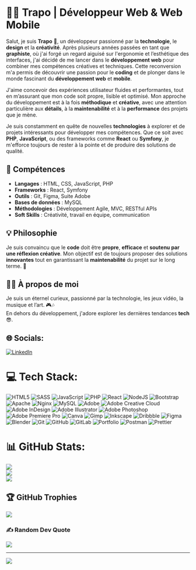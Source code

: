 # 👨‍💻 Trapo | Développeur Web & Web Mobile

Salut, je suis **Trapo** 👋, un développeur passionné par la **technologie**, le **design** et la **créativité**. Après plusieurs années passées en tant que **graphiste**, où j'ai forgé un regard aiguisé sur l'ergonomie et l’esthétique des interfaces, j'ai décidé de me lancer dans le **développement web** pour combiner mes compétences créatives et techniques. Cette reconversion m'a permis de découvrir une passion pour le **coding** et de plonger dans le monde fascinant du **développement web** et **mobile**.

J'aime concevoir des expériences utilisateur fluides et performantes, tout en m’assurant que mon code soit propre, lisible et optimisé. Mon approche du développement est à la fois **méthodique** et **créative**, avec une attention particulière aux **détails**, à la **maintenabilité** et à la **performance** des projets que je mène.

Je suis constamment en quête de nouvelles **technologies** à explorer et de projets intéressants pour développer mes compétences. Que ce soit avec **PHP**, **JavaScript**, ou des frameworks comme **React** ou **Symfony**, je m'efforce toujours de rester à la pointe et de produire des solutions de qualité.

## 🔧 Compétences

- **Langages** : HTML, CSS, JavaScript, PHP
- **Frameworks** : React, Symfony
- **Outils** : Git, Figma, Suite Adobe
- **Bases de données** : MySQL
- **Méthodologies** : Développement Agile, MVC, RESTful APIs
- **Soft Skills** : Créativité, travail en équipe, communication

## 💡 Philosophie
Je suis convaincu que le **code** doit être **propre**, **efficace** et **soutenu par une réflexion créative**. Mon objectif est de toujours proposer des solutions **innovantes** tout en garantissant la **maintenabilité** du projet sur le long terme. 🌱

## 🦸‍♂️ À propos de moi
Je suis un éternel curieux, passionné par la technologie, les jeux vidéo, la musique et l’art. 🎮🎶  
En dehors du développement, j'adore explorer les dernières tendances **tech** 😎.



## 🌐 Socials:
[![LinkedIn](https://img.shields.io/badge/LinkedIn-%230077B5.svg?logo=linkedin&logoColor=white)](https://linkedin.com/in/https://www.linkedin.com/in/mathias-chambriard-803949237/) 

# 💻 Tech Stack:
![HTML5](https://img.shields.io/badge/html5-%23E34F26.svg?style=for-the-badge&logo=html5&logoColor=white) ![SASS](https://img.shields.io/badge/SASS-hotpink.svg?style=for-the-badge&logo=SASS&logoColor=white) ![JavaScript](https://img.shields.io/badge/javascript-%23323330.svg?style=for-the-badge&logo=javascript&logoColor=%23F7DF1E) ![PHP](https://img.shields.io/badge/php-%23777BB4.svg?style=for-the-badge&logo=php&logoColor=white) ![React](https://img.shields.io/badge/react-%2320232a.svg?style=for-the-badge&logo=react&logoColor=%2361DAFB) ![NodeJS](https://img.shields.io/badge/node.js-6DA55F?style=for-the-badge&logo=node.js&logoColor=white) ![Bootstrap](https://img.shields.io/badge/bootstrap-%238511FA.svg?style=for-the-badge&logo=bootstrap&logoColor=white) ![Apache](https://img.shields.io/badge/apache-%23D42029.svg?style=for-the-badge&logo=apache&logoColor=white) ![Nginx](https://img.shields.io/badge/nginx-%23009639.svg?style=for-the-badge&logo=nginx&logoColor=white) ![MySQL](https://img.shields.io/badge/mysql-4479A1.svg?style=for-the-badge&logo=mysql&logoColor=white) ![Adobe](https://img.shields.io/badge/adobe-%23FF0000.svg?style=for-the-badge&logo=adobe&logoColor=white) ![Adobe Creative Cloud](https://img.shields.io/badge/Adobe%20Creative%20Cloud-DA1F26.svg?style=for-the-badge&logo=Adobe%20Creative%20Cloud&logoColor=white) ![Adobe InDesign](https://img.shields.io/badge/Adobe%20InDesign-49021F?style=for-the-badge&logo=adobeindesign&logoColor=FF3366) ![Adobe Illustrator](https://img.shields.io/badge/adobe%20illustrator-%23FF9A00.svg?style=for-the-badge&logo=adobe%20illustrator&logoColor=white) ![Adobe Photoshop](https://img.shields.io/badge/adobe%20photoshop-%2331A8FF.svg?style=for-the-badge&logo=adobe%20photoshop&logoColor=white) ![Adobe Premiere Pro](https://img.shields.io/badge/Adobe%20Premiere%20Pro-9999FF.svg?style=for-the-badge&logo=Adobe%20Premiere%20Pro&logoColor=white) ![Canva](https://img.shields.io/badge/Canva-%2300C4CC.svg?style=for-the-badge&logo=Canva&logoColor=white) ![Gimp](https://img.shields.io/badge/Gimp-657D8B?style=for-the-badge&logo=gimp&logoColor=FFFFFF) ![Inkscape](https://img.shields.io/badge/Inkscape-e0e0e0?style=for-the-badge&logo=inkscape&logoColor=080A13) ![Dribbble](https://img.shields.io/badge/Dribbble-EA4C89?style=for-the-badge&logo=dribbble&logoColor=white) ![Figma](https://img.shields.io/badge/figma-%23F24E1E.svg?style=for-the-badge&logo=figma&logoColor=white) ![Blender](https://img.shields.io/badge/blender-%23F5792A.svg?style=for-the-badge&logo=blender&logoColor=white) ![Git](https://img.shields.io/badge/git-%23F05033.svg?style=for-the-badge&logo=git&logoColor=white) ![GitHub](https://img.shields.io/badge/github-%23121011.svg?style=for-the-badge&logo=github&logoColor=white) ![GitLab](https://img.shields.io/badge/gitlab-%23181717.svg?style=for-the-badge&logo=gitlab&logoColor=white) ![Portfolio](https://img.shields.io/badge/Portfolio-%23000000.svg?style=for-the-badge&logo=firefox&logoColor=#FF7139) ![Postman](https://img.shields.io/badge/Postman-FF6C37?style=for-the-badge&logo=postman&logoColor=white) ![Prettier](https://img.shields.io/badge/prettier-%23F7B93E.svg?style=for-the-badge&logo=prettier&logoColor=black)
# 📊 GitHub Stats:
![](https://github-readme-stats.vercel.app/api?username=Trapo6x7&theme=dark&hide_border=false&include_all_commits=false&count_private=false)<br/>
![](https://github-readme-streak-stats.herokuapp.com/?user=Trapo6x7&theme=dark&hide_border=false)<br/>
![](https://github-readme-stats.vercel.app/api/top-langs/?username=Trapo6x7&theme=dark&hide_border=false&include_all_commits=false&count_private=false&layout=compact)

## 🏆 GitHub Trophies
![](https://github-profile-trophy.vercel.app/?username=Trapo6x7&theme=radical&no-frame=false&no-bg=true&margin-w=4)

### ✍️ Random Dev Quote
![](https://quotes-github-readme.vercel.app/api?type=horizontal&theme=radical)

---
[![](https://visitcount.itsvg.in/api?id=Trapo6x7&icon=0&color=0)](https://visitcount.itsvg.in)

<!-- Proudly created with GPRM ( https://gprm.itsvg.in ) -->

